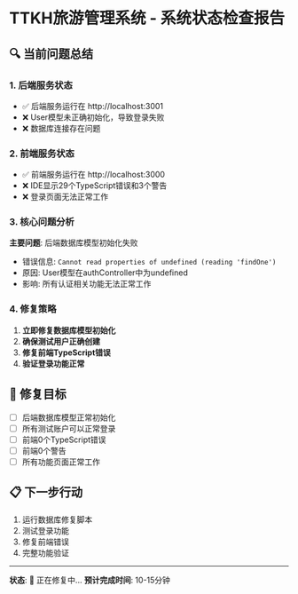 # TTKH旅游管理系统 - 系统状态检查报告

## 🔍 当前问题总结

### 1. 后端服务状态
- ✅ 后端服务运行在 http://localhost:3001
- ❌ User模型未正确初始化，导致登录失败
- ❌ 数据库连接存在问题

### 2. 前端服务状态  
- ✅ 前端服务运行在 http://localhost:3000
- ❌ IDE显示29个TypeScript错误和3个警告
- ❌ 登录页面无法正常工作

### 3. 核心问题分析
**主要问题**: 后端数据库模型初始化失败
- 错误信息: `Cannot read properties of undefined (reading 'findOne')`
- 原因: User模型在authController中为undefined
- 影响: 所有认证相关功能无法正常工作

### 4. 修复策略
1. **立即修复数据库模型初始化**
2. **确保测试用户正确创建**
3. **修复前端TypeScript错误**
4. **验证登录功能正常**

## 🎯 修复目标
- [ ] 后端数据库模型正常初始化
- [ ] 所有测试账户可以正常登录
- [ ] 前端0个TypeScript错误
- [ ] 前端0个警告
- [ ] 所有功能页面正常工作

## 📋 下一步行动
1. 运行数据库修复脚本
2. 测试登录功能
3. 修复前端错误
4. 完整功能验证

---
**状态**: 🔧 正在修复中...
**预计完成时间**: 10-15分钟